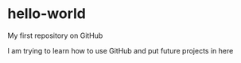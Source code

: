 # hello-world
My first repository on GitHub

I am trying to learn how to use GitHub and put future projects in here
